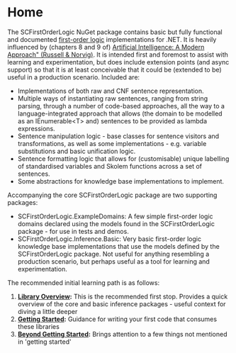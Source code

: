 ﻿# Home

The SCFirstOrderLogic NuGet package contains basic but fully functional and documented [first-order logic](https://en.wikipedia.org/wiki/First-order_logic) implementations for .NET.
It is heavily influenced by (chapters 8 and 9 of) [Artificial Intelligence: A Modern Approach" (Russell & Norvig)](https://www.google.com/search?q=isbn+978-1292153964).
It is intended first and foremost to assist with learning and experimentation, but does include extension points (and async support) so that it is at least conceivable that it could be (extended to be) useful in a production scenario.
Included are:

* Implementations of both raw and CNF sentence representation. 
* Multiple ways of instantiating raw sentences, ranging from string parsing, through a number of code-based approaches, all the way to a language-integrated approach that allows (the domain to be modelled as an IEnumerable&lt;T&gt; and) sentences to be provided as lambda expressions.
* Sentence manipulation logic - base classes for sentence visitors and transformations, as well as some implementations - e.g. variable substitutions and basic unification logic.
* Sentence formatting logic that allows for (customisable) unique labelling of standardised variables and Skolem functions across a set of sentences.
* Some abstractions for knowledge base implementations to implement.

Accompanying the core SCFirstOrderLogic package are two supporting packages:

* SCFirstOrderLogic.ExampleDomains: A few simple first-order logic domains declared using the models found in the SCFirstOrderLogic package - for use in tests and demos.
* SCFirstOrderLogic.Inference.Basic: Very basic first-order logic knowledge base implementations that use the models defined by the SCFirstOrderLogic package. Not useful for anything resembling a production scenario, but perhaps useful as a tool for learning and experimentation.

The recommended initial learning path is as follows:

1. **[Library Overview](library-overview.md):** This is the recommended first stop. Provides a quick overview of the core and basic inference packages - useful context for diving a little deeper
1. **[Getting Started](getting-started.md):** Guidance for writing your first code that consumes these libraries
1. **[Beyond Getting Started](beyond-getting-started):** Brings attention to a few things not mentioned in 'getting started'
